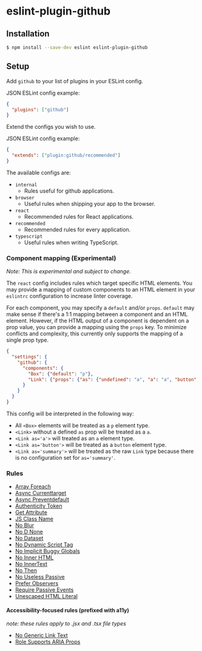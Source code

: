 # eslint-plugin-github

## Installation

```sh
$ npm install --save-dev eslint eslint-plugin-github
```

## Setup

Add `github` to your list of plugins in your ESLint config.

JSON ESLint config example:

```json
{
  "plugins": ["github"]
}
```

Extend the configs you wish to use.

JSON ESLint config example:

```json
{
  "extends": ["plugin:github/recommended"]
}
```

The available configs are:

- `internal`
  - Rules useful for github applications.
- `browser`
  - Useful rules when shipping your app to the browser.
- `react`
  - Recommended rules for React applications.
- `recommended`
  - Recommended rules for every application.
- `typescript`
  - Useful rules when writing TypeScript.

### Component mapping (Experimental)

_Note: This is experimental and subject to change._

The `react` config includes rules which target specific HTML elements. You may provide a mapping of custom components to an HTML element in your `eslintrc` configuration to increase linter coverage.

For each component, you may specify a `default` and/or `props`. `default` may make sense if there's a 1:1 mapping between a component and an HTML element. However, if the HTML output of a component is dependent on a prop value, you can provide a mapping using the `props` key. To minimize conflicts and complexity, this currently only supports the mapping of a single prop type.

```json
{
  "settings": {
    "github": {
      "components": {
        "Box": {"default": "p"},
        "Link": {"props": {"as": {"undefined": "a", "a": "a", "button": "button"}}}
      }
    }
  }
}
```

This config will be interpreted in the following way:

- All `<Box>` elements will be treated as a `p` element type.
- `<Link>` without a defined `as` prop will be treated as a `a`.
- `<Link as='a'>` will treated as an `a` element type.
- `<Link as='button'>` will be treated as a `button` element type.
- `<Link as='summary'>` will be treated as the raw `Link` type because there is no configuration set for `as='summary'`.

### Rules

- [Array Foreach](./docs/rules/array-foreach.md)
- [Async Currenttarget](./docs/rules/async-currenttarget.md)
- [Async Preventdefault](./docs/rules/async-preventdefault.md)
- [Authenticity Token](./docs/rules/authenticity-token.md)
- [Get Attribute](./docs/rules/get-attribute.md)
- [JS Class Name](./docs/rules/js-class-name.md)
- [No Blur](./docs/rules/no-blur.md)
- [No D None](./docs/rules/no-d-none.md)
- [No Dataset](./docs/rules/no-dataset.md)
- [No Dynamic Script Tag](./docs/rules/no-dynamic-script-tag.md)
- [No Implicit Buggy Globals](./docs/rules/no-implicit-buggy-globals.md)
- [No Inner HTML](./docs/rules/no-inner-html.md)
- [No InnerText](./docs/rules/no-innerText.md)
- [No Then](./docs/rules/no-then.md)
- [No Useless Passive](./docs/rules/no-useless-passive.md)
- [Prefer Observers](./docs/rules/prefer-observers.md)
- [Require Passive Events](./docs/rules/require-passive-events.md)
- [Unescaped HTML Literal](./docs/rules/unescaped-html-literal.md)

#### Accessibility-focused rules (prefixed with a11y)

_note: these rules apply to .jsx and .tsx file types_

- [No Generic Link Text](./docs/rules/a11y-no-generic-link-text.md)
- [Role Supports ARIA Props](./docs/rules/role-supports-aria-props.md)
